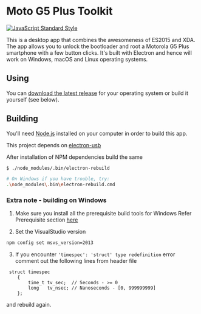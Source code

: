 # Moto G5 Plus Toolkit

[![JavaScript Standard Style](https://img.shields.io/badge/code%20style-standard-brightgreen.svg?style=flat)](http://standardjs.com)

This is a desktop app that combines the awesomeness of ES2015 and XDA. The app allows you to unlock the bootloader and root a Motorola G5 Plus smartphone with a few button clicks.
It's built with Electron and hence will work on Windows, macOS and Linux operating systems.


## Using

You can [download the latest release](https://github.com/drtechie/moto-gp5-toolkit/releases) for your operating system or build it yourself (see below).

## Building

You'll need [Node.js](https://nodejs.org) installed on your computer in order to build this app.

This project depends on [electron-usb](https://github.com/marcopiraccini/electron-usb)

After installation of NPM dependencies build the same

```bash
$ ./node_modules/.bin/electron-rebuild

# On Windows if you have trouble, try:
.\node_modules\.bin\electron-rebuild.cmd
```

### Extra note - building on Windows

1. Make sure you install all the prerequisite build tools for Windows
Refer Prerequisite section [here](https://electron.atom.io/docs/development/build-instructions-windows/)

2. Set the VisualStudio version
```bash
npm config set msvs_version=2013
```
3. If you encounter  ```'timespec': 'struct' type redefinition``` error
comment out the following lines from header file

```
 struct timespec
    {
        time_t tv_sec;  // Seconds - >= 0
        long   tv_nsec; // Nanoseconds - [0, 999999999]
    };
```

and rebuild again.
